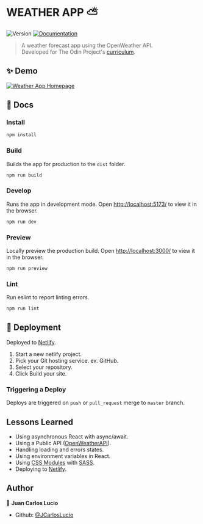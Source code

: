# WEATHER APP ⛅

![Version](https://img.shields.io/badge/version-0.1.0-blue.svg?cacheSeconds=2592000)
[![Documentation](https://img.shields.io/badge/documentation-yes-brightgreen.svg)](https://github.com/JCarlosLucio/weather-app#readme)

> A weather forecast app using the OpenWeather API.  
> Developed for The Odin Project's
> [curriculum](https://www.theodinproject.com/lessons/node-path-javascript-weather-app).

## ✨ Demo

[![Weather App Homepage](../media/weather-app-desktop.webp?raw=true)](https://lucio-weather-app.netlify.app/)

## 📜 Docs

### Install

```sh
npm install
```

### Build

Builds the app for production to the `dist` folder.

```sh
npm run build
```

### Develop

Runs the app in development mode. Open
[http://localhost:5173/](http://localhost:5173/) to view it in the browser.

```sh
npm run dev
```

### Preview

Locally preview the production build. Open
[http://localhost:3000/](http://localhost:3000/) to view it in the browser.

```sh
npm run preview
```

### Lint

Run eslint to report linting errors.

```sh
npm run lint
```

## 🚀 Deployment

Deployed to [Netlify](https://www.netlify.com/).

1. Start a new netlify project.
2. Pick your Git hosting service. ex. GitHub.
3. Select your repository.
4. Click Build your site.

### Triggering a Deploy

Deploys are triggered on `push` or `pull_request` merge to `master` branch.

## Lessons Learned

- Using asynchronous React with async/await.
- Using a Public API ([OpenWeatherAPI](https://openweathermap.org/)).
- Handling loading and errors states.
- Using environment variables in React.
- Using [CSS Modules](https://github.com/css-modules/css-modules) with
  [SASS](https://sass-lang.com/).
- Deploying to [Netlify](https://www.netlify.com/).

## Author

👤 **Juan Carlos Lucio**

- Github: [@JCarlosLucio](https://github.com/JCarlosLucio)

